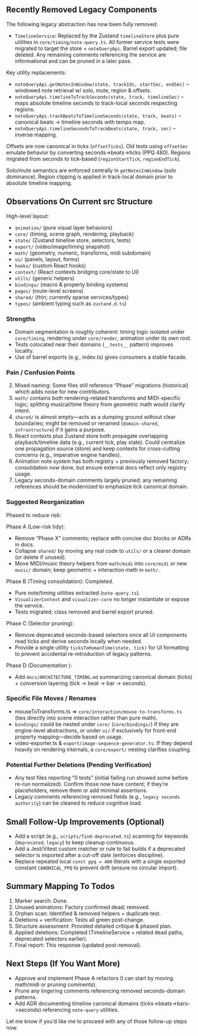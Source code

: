 ## Recently Removed Legacy Components

The following legacy abstraction has now been fully removed:

-   `TimelineService`: Replaced by the Zustand `timelineStore` plus pure utilities in `core/timing/note-query.ts`. All former service tests were migrated to target the store + `noteQueryApi`. Barrel export updated; file deleted. Any remaining comments referencing the service are informational and can be pruned in a later pass.

Key utility replacements:

-   `noteQueryApi.getNotesInWindow(state, trackIds, startSec, endSec)` – windowed note retrieval w/ solo, mute, region & offsets.
-   `noteQueryApi.timelineToTrackSeconds(state, track, timelineSec)` – maps absolute timeline seconds to track-local seconds respecting regions.
-   `noteQueryApi.trackBeatsToTimelineSeconds(state, track, beats)` – canonical beats -> timeline seconds with tempo map.
-   `noteQueryApi.timelineSecondsToTrackBeats(state, track, sec)` – inverse mapping.

Offsets are now canonical in ticks (`offsetTicks`). Old tests using `offsetSec` emulate behavior by converting seconds->beats->ticks (PPQ 480). Regions migrated from seconds to tick-based (`regionStartTick`, `regionEndTick`).

Solo/mute semantics are enforced centrally in `getNotesInWindow` (solo dominance). Region clipping is applied in track-local domain prior to absolute timeline mapping.

## Observations On Current src Structure

High-level layout:

-   `animation/` (pure visual layer behaviors)
-   `core/` (timing, scene graph, rendering, playback)
-   `state/` (Zustand timeline store, selectors, tests)
-   `export/` (video/image/timing snapshot)
-   `math/` (geometry, numeric, transforms, midi subdomain)
-   `ui/` (panels, layout, forms)
-   `hooks/` (custom React hooks)
-   `context/` (React contexts bridging core/state to UI)
-   `utils/` (generic helpers)
-   `bindings/` (macro & property binding systems)
-   `pages/` (route-level screens)
-   `shared/` (thin; currently sparse services/types)
-   `types/` (ambient typing such as `zustand.d.ts`)

### Strengths

-   Domain segmentation is roughly coherent: timing logic isolated under `core/timing`, rendering under `core/render`, animation under its own root.
-   Tests colocated near their domains (`__tests__` pattern) improves locality.
-   Use of barrel exports (e.g., index.ts) gives consumers a stable facade.

### Pain / Confusion Points

2. Mixed naming: Some files still reference “Phase” migrations (historical) which adds noise for new contributors.
3. `math/` contains both rendering-related transforms and MIDI-specific logic; splitting musical/time theory from geometric math would clarify intent.
4. `shared/` is almost empty—acts as a dumping ground without clear boundaries; might be removed or renamed (`domain-shared`, `infrastructure`) if it gains a purpose.
5. React contexts plus Zustand store both propagate overlapping playback/timeline data (e.g., current tick, play state). Could centralize one propagation source (store) and keep contexts for cross-cutting concerns (e.g., imperative engine handles).
6. Animation note system has both registry + previously removed factory; consolidation now done, but ensure external docs reflect only registry usage.
7. Legacy seconds-domain comments largely pruned; any remaining references should be modernized to emphasize tick canonical domain.

### Suggested Reorganization

Phased to reduce risk:

Phase A (Low-risk tidy):

-   Remove “Phase X” comments; replace with concise doc blocks or ADRs in docs.
-   Collapse `shared/` by moving any real code to `utils/` or a clearer domain (or delete if unused).
-   Move MIDI/music theory helpers from `math/midi` into `core/midi` or new `music/` domain; keep geometric + interaction math in `math/`.

Phase B (Timing consolidation): Completed.

-   Pure note/timing utilities extracted (`note-query.ts`).
-   `VisualizerContext` and `visualizer-core` no longer instantiate or expose the service.
-   Tests migrated; class removed and barrel export pruned.

Phase C (Selector pruning):

-   Remove deprecated seconds-based selectors once all UI components read ticks and derive seconds locally when needed.
-   Provide a single utility `ticksToHumanTime(state, tick)` for UI formatting to prevent accidental re-introduction of legacy patterns.

Phase D (Documentation ):

-   Add `docs/ARCHITECTURE_TIMING.md` summarizing canonical domain (ticks) + conversion layering (tick -> beat -> bar -> seconds).

### Specific File Moves / Renames

-   mouseToTransforms.ts => `core/interaction/mouse-to-transforms.ts` (ties directly into scene interaction rather than pure math).
-   `bindings/` could be nested under `core/` (`core/bindings/`) if they are engine-level abstractions, or under `ui/` if exclusively for front-end property mapping—decide based on usage.
-   video-exporter.ts & `export/image-sequence-generator.ts`: If they depend heavily on rendering internals, a `core/export/` nesting clarifies coupling.

### Potential Further Deletions (Pending Verification)

-   Any test files reporting “0 tests” (initial failing run showed some before re-run normalized). Confirm those now have content; if they’re placeholders, remove them or add minimal assertions.
-   Legacy comments referencing removed fields (e.g., `legacy seconds authority`) can be cleaned to reduce cognitive load.

## Small Follow-Up Improvements (Optional)

-   Add a script (e.g., `scripts/find-deprecated.ts`) scanning for keywords (`deprecated`, `legacy`) to keep cleanup continuous.
-   Add a Jest/Vitest custom matcher or rule to fail builds if a deprecated selector is imported after a cut-off date (enforces discipline).
-   Replace repeated local `const ppq = 480` literals with a single exported constant `CANONICAL_PPQ` to prevent drift (ensure no circular import).

## Summary Mapping To Todos

1. Marker search: Done.
2. Unused animations: Factory confirmed dead; removed.
3. Orphan scan: Identified & removed helpers + duplicate test.
4. Deletions + verification: Tests all green post-change.
5. Structure assessment: Provided detailed critique & phased plan.
6. Applied deletions: Completed (TimelineService + related dead paths, deprecated selectors earlier).
7. Final report: This response (updated post-removal).

## Next Steps (If You Want More)

-   Approve and implement Phase A refactors (I can start by moving math/midi or pruning comments).
-   Prune any lingering comments referencing removed seconds-domain patterns.
-   Add ADR documenting timeline canonical domains (ticks->beats->bars->seconds) referencing `note-query` utilities.

Let me know if you’d like me to proceed with any of those follow-up steps now.
